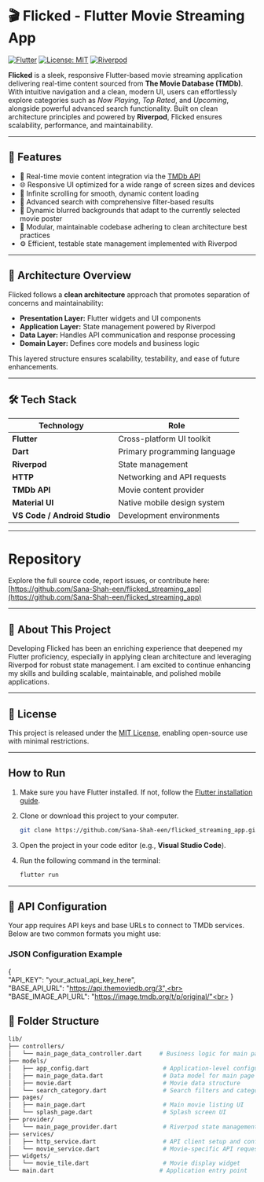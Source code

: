 # 🎬 Flicked - Flutter Movie Streaming App

[![Flutter](https://img.shields.io/badge/Flutter-v3.x-blue.svg?logo=flutter)](https://flutter.dev) [![License: MIT](https://img.shields.io/badge/License-MIT-yellow.svg)](LICENSE) [![Riverpod](https://img.shields.io/badge/Riverpod-State_Management-green.svg)](https://riverpod.dev)

**Flicked** is a sleek, responsive Flutter-based movie streaming application delivering real-time content sourced from **The Movie Database (TMDb)**. With intuitive navigation and a clean, modern UI, users can effortlessly explore categories such as *Now Playing*, *Top Rated*, and *Upcoming*, alongside powerful advanced search functionality. Built on clean architecture principles and powered by **Riverpod**, Flicked ensures scalability, performance, and maintainability.

---

## 🚀 Features

- 🎥 Real-time movie content integration via the [TMDb API](https://www.themoviedb.org/documentation/api)  
- 🌐 Responsive UI optimized for a wide range of screen sizes and devices  
- 🔁 Infinite scrolling for smooth, dynamic content loading  
- 🔎 Advanced search with comprehensive filter-based results  
- 🎨 Dynamic blurred backgrounds that adapt to the currently selected movie poster  
- 🧩 Modular, maintainable codebase adhering to clean architecture best practices  
- ⚙️ Efficient, testable state management implemented with Riverpod  

---

## 🧱 Architecture Overview

Flicked follows a **clean architecture** approach that promotes separation of concerns and maintainability:

- **Presentation Layer:** Flutter widgets and UI components  
- **Application Layer:** State management powered by Riverpod  
- **Data Layer:** Handles API communication and response processing  
- **Domain Layer:** Defines core models and business logic  

This layered structure ensures scalability, testability, and ease of future enhancements.

---

## 🛠️ Tech Stack


| Technology                 | Role                                     |
|----------------------------|------------------------------------------|
| **Flutter**                | Cross-platform UI toolkit                 |
| **Dart**                   | Primary programming language              |
| **Riverpod**               | State management                          |
| **HTTP**                   | Networking and API requests               |
| **TMDb API**               | Movie content provider                    |
| **Material UI**            | Native mobile design system               |
| **VS Code / Android Studio** | Development environments               |

---
# Repository

Explore the full source code, report issues, or contribute here:  
[https://github.com/Sana-Shah-een/flicked_streaming_app](https://github.com/Sana-Shah-een/flicked_streaming_app)

---

## 🙌 About This Project

Developing Flicked has been an enriching experience that deepened my Flutter proficiency, especially in applying clean architecture and leveraging Riverpod for robust state management. I am excited to continue enhancing my skills and building scalable, maintainable, and polished mobile applications.

---


## 📄 License

This project is released under the [MIT License](LICENSE), enabling open-source use with minimal restrictions.

---


## How to Run

1. Make sure you have Flutter installed. If not, follow the [Flutter installation guide](https://flutter.dev/docs/get-started/install).
   
2. Clone or download this project to your computer.
    ```bash
    git clone https://github.com/Sana-Shah-een/flicked_streaming_app.git

4. Open the project in your code editor (e.g., **Visual Studio Code**).

5. Run the following command in the terminal:
   ```bash
   flutter run

---
## 🔑 API Configuration
Your app requires API keys and base URLs to connect to TMDb services. Below are two common formats you might use:

### JSON Configuration Example

{<br>
  "API_KEY": "your_actual_api_key_here", <br>
  "BASE_API_URL": "https://api.themoviedb.org/3",<br>
  "BASE_IMAGE_API_URL": "https://image.tmdb.org/t/p/original/"<br>
}


## 📁 Folder Structure
```bash
lib/
├── controllers/
│   └── main_page_data_controller.dart     # Business logic for main page
├── models/
│   ├── app_config.dart                     # Application-level configurations
│   ├── main_page_data.dart                 # Data model for main page sections
│   ├── movie.dart                          # Movie data structure
│   └── search_category.dart                # Search filters and categories
├── pages/
│   ├── main_page.dart                      # Main movie listing UI
│   └── splash_page.dart                    # Splash screen UI
├── provider/
│   └── main_page_provider.dart             # Riverpod state management setup
├── services/
│   ├── http_service.dart                   # API client setup and configuration
│   └── movie_service.dart                  # Movie-specific API request handlers
├── widgets/
│   └── movie_tile.dart                     # Movie display widget
└── main.dart                              # Application entry point
